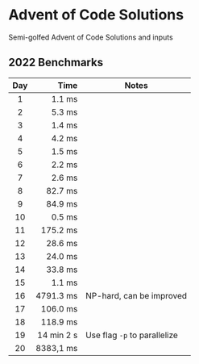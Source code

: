 # Advent of Code Solutions

Semi-golfed Advent of Code Solutions and inputs

## 2022 Benchmarks

| Day |       Time | Notes                        |
| :-: | ---------: | ---------------------------- |
|  1  |     1.1 ms |                              |
|  2  |     5.3 ms |                              |
|  3  |     1.4 ms |                              |
|  4  |     4.2 ms |                              |
|  5  |     1.5 ms |                              |
|  6  |     2.2 ms |                              |
|  7  |     2.6 ms |                              |
|  8  |    82.7 ms |                              |
|  9  |    84.9 ms |                              |
| 10  |     0.5 ms |                              |
| 11  |   175.2 ms |                              |
| 12  |    28.6 ms |                              |
| 13  |    24.0 ms |                              |
| 14  |    33.8 ms |                              |
| 15  |     1.1 ms |                              |
| 16  |  4791.3 ms | NP-hard, can be improved     |
| 17  |   106.0 ms |                              |
| 18  |   118.9 ms |                              |
| 19  | 14 min 2 s | Use flag `-p` to parallelize |
| 20  |  8383,1 ms |                              |
